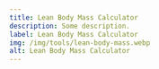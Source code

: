 ```yaml
---
title: Lean Body Mass Calculator
description: Some description.
label: Lean Body Mass Calculator
img: /img/tools/lean-body-mass.webp
alt: Lean Body Mass Calculator
---
```


